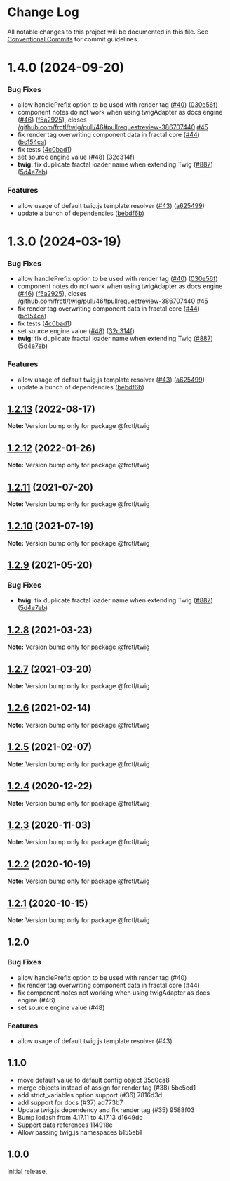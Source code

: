 # Change Log

All notable changes to this project will be documented in this file.
See [Conventional Commits](https://conventionalcommits.org) for commit guidelines.

# 1.4.0 (2024-09-20)

### Bug Fixes

-   allow handlePrefix option to be used with render tag ([#40](https://github.com/frctl/fractal/issues/40)) ([030e56f](https://github.com/frctl/fractal/commit/030e56fd1e92322f2311d970b8d261c3477c179d))
-   component notes do not work when using twigAdapter as docs engine ([#46](https://github.com/frctl/fractal/issues/46)) ([f5a2925](https://github.com/frctl/fractal/commit/f5a292552a19d5ee41b6ce68a6f273fa87caa47f)), closes [/github.com/frctl/twig/pull/46#pullrequestreview-386707440](https://github.com//github.com/frctl/twig/pull/46/issues/pullrequestreview-386707440) [#45](https://github.com/frctl/fractal/issues/45)
-   fix render tag overwriting component data in fractal core ([#44](https://github.com/frctl/fractal/issues/44)) ([bc154ca](https://github.com/frctl/fractal/commit/bc154ca5b91c69d1542ac4b91e080f10027e66ae))
-   fix tests ([4c0bad1](https://github.com/frctl/fractal/commit/4c0bad136a096f2a31143b7a18a4062115e406c4))
-   set source engine value ([#48](https://github.com/frctl/fractal/issues/48)) ([32c314f](https://github.com/frctl/fractal/commit/32c314f789c9868019e4ecdea6661d24117bf413))
-   **twig:** fix duplicate fractal loader name when extending Twig ([#887](https://github.com/frctl/fractal/issues/887)) ([5d4e7eb](https://github.com/frctl/fractal/commit/5d4e7eb890064546e996a4a76faf6d13d96ffe15))

### Features

-   allow usage of default twig.js template resolver ([#43](https://github.com/frctl/fractal/issues/43)) ([a625499](https://github.com/frctl/fractal/commit/a6254997dbf23edf9dbe992af0ae040e4d23e22d))
-   update a bunch of dependencies ([bebdf6b](https://github.com/frctl/fractal/commit/bebdf6b11a911e2d19b165ca5ed1e06ce2160db3))

# 1.3.0 (2024-03-19)

### Bug Fixes

-   allow handlePrefix option to be used with render tag ([#40](https://github.com/frctl/fractal/issues/40)) ([030e56f](https://github.com/frctl/fractal/commit/030e56fd1e92322f2311d970b8d261c3477c179d))
-   component notes do not work when using twigAdapter as docs engine ([#46](https://github.com/frctl/fractal/issues/46)) ([f5a2925](https://github.com/frctl/fractal/commit/f5a292552a19d5ee41b6ce68a6f273fa87caa47f)), closes [/github.com/frctl/twig/pull/46#pullrequestreview-386707440](https://github.com//github.com/frctl/twig/pull/46/issues/pullrequestreview-386707440) [#45](https://github.com/frctl/fractal/issues/45)
-   fix render tag overwriting component data in fractal core ([#44](https://github.com/frctl/fractal/issues/44)) ([bc154ca](https://github.com/frctl/fractal/commit/bc154ca5b91c69d1542ac4b91e080f10027e66ae))
-   fix tests ([4c0bad1](https://github.com/frctl/fractal/commit/4c0bad136a096f2a31143b7a18a4062115e406c4))
-   set source engine value ([#48](https://github.com/frctl/fractal/issues/48)) ([32c314f](https://github.com/frctl/fractal/commit/32c314f789c9868019e4ecdea6661d24117bf413))
-   **twig:** fix duplicate fractal loader name when extending Twig ([#887](https://github.com/frctl/fractal/issues/887)) ([5d4e7eb](https://github.com/frctl/fractal/commit/5d4e7eb890064546e996a4a76faf6d13d96ffe15))

### Features

-   allow usage of default twig.js template resolver ([#43](https://github.com/frctl/fractal/issues/43)) ([a625499](https://github.com/frctl/fractal/commit/a6254997dbf23edf9dbe992af0ae040e4d23e22d))
-   update a bunch of dependencies ([bebdf6b](https://github.com/frctl/fractal/commit/bebdf6b11a911e2d19b165ca5ed1e06ce2160db3))

## [1.2.13](https://github.com/frctl/fractal/compare/@frctl/twig@1.2.12...@frctl/twig@1.2.13) (2022-08-17)

**Note:** Version bump only for package @frctl/twig

## [1.2.12](https://github.com/frctl/fractal/compare/@frctl/twig@1.2.11...@frctl/twig@1.2.12) (2022-01-26)

**Note:** Version bump only for package @frctl/twig

## [1.2.11](https://github.com/frctl/fractal/compare/@frctl/twig@1.2.10...@frctl/twig@1.2.11) (2021-07-20)

**Note:** Version bump only for package @frctl/twig

## [1.2.10](https://github.com/frctl/fractal/compare/@frctl/twig@1.2.9...@frctl/twig@1.2.10) (2021-07-19)

**Note:** Version bump only for package @frctl/twig

## [1.2.9](https://github.com/frctl/fractal/compare/@frctl/twig@1.2.8...@frctl/twig@1.2.9) (2021-05-20)

### Bug Fixes

-   **twig:** fix duplicate fractal loader name when extending Twig ([#887](https://github.com/frctl/fractal/issues/887)) ([5d4e7eb](https://github.com/frctl/fractal/commit/5d4e7eb890064546e996a4a76faf6d13d96ffe15))

## [1.2.8](https://github.com/frctl/fractal/compare/@frctl/twig@1.2.7...@frctl/twig@1.2.8) (2021-03-23)

**Note:** Version bump only for package @frctl/twig

## [1.2.7](https://github.com/frctl/fractal/compare/@frctl/twig@1.2.6...@frctl/twig@1.2.7) (2021-03-20)

**Note:** Version bump only for package @frctl/twig

## [1.2.6](https://github.com/frctl/fractal/compare/@frctl/twig@1.2.5...@frctl/twig@1.2.6) (2021-02-14)

**Note:** Version bump only for package @frctl/twig

## [1.2.5](https://github.com/frctl/fractal/compare/@frctl/twig@1.2.4...@frctl/twig@1.2.5) (2021-02-07)

**Note:** Version bump only for package @frctl/twig

## [1.2.4](https://github.com/frctl/fractal/compare/@frctl/twig@1.2.3...@frctl/twig@1.2.4) (2020-12-22)

**Note:** Version bump only for package @frctl/twig

## [1.2.3](https://github.com/frctl/fractal/compare/@frctl/twig@1.2.2...@frctl/twig@1.2.3) (2020-11-03)

**Note:** Version bump only for package @frctl/twig

## [1.2.2](https://github.com/frctl/fractal/compare/@frctl/twig@1.2.1...@frctl/twig@1.2.2) (2020-10-19)

**Note:** Version bump only for package @frctl/twig

## [1.2.1](https://github.com/frctl/fractal/compare/@frctl/twig@1.2.0...@frctl/twig@1.2.1) (2020-10-15)

**Note:** Version bump only for package @frctl/twig

## 1.2.0

### Bug Fixes

-   allow handlePrefix option to be used with render tag (#40)
-   fix render tag overwriting component data in fractal core (#44)
-   fix component notes not working when using twigAdapter as docs engine (#46)
-   set source engine value (#48)

### Features

-   allow usage of default twig.js template resolver (#43)

## 1.1.0

-   move default value to default config object 35d0ca8
-   merge objects instead of assign for render tag (#38) 5bc5ed1
-   add strict_variables option support (#36) 7816d3d
-   add support for docs (#37) ad773b7
-   Update twig.js dependency and fix render tag (#35) 9588f03
-   Bump lodash from 4.17.11 to 4.17.13 d1649dc
-   Support data references 114918e
-   Allow passing twig.js namespaces b155eb1

## 1.0.0

Initial release.
